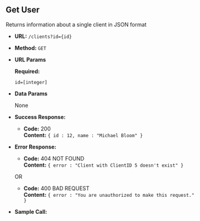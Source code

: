 **Get User**
----
  Returns information about a single client in JSON format

* **URL:** <t><t> `/clients?id={id}`

* **Method:**
 `GET`
  
*  **URL Params**

   **Required:**
 
   `id=[integer]`

* **Data Params**

  None

* **Success Response:**

  * **Code:** 200 <br />
    **Content:** `{ id : 12, name : "Michael Bloom" }`
 
* **Error Response:**

  * **Code:** 404 NOT FOUND <br />
    **Content:** `{ error : "Client with ClientID 5 doesn't exist" }`

  OR

  * **Code:** 400 BAD REQUEST <br />
    **Content:** `{ error : "You are unauthorized to make this request." }`

* **Sample Call:**

  ```javascript

  ```